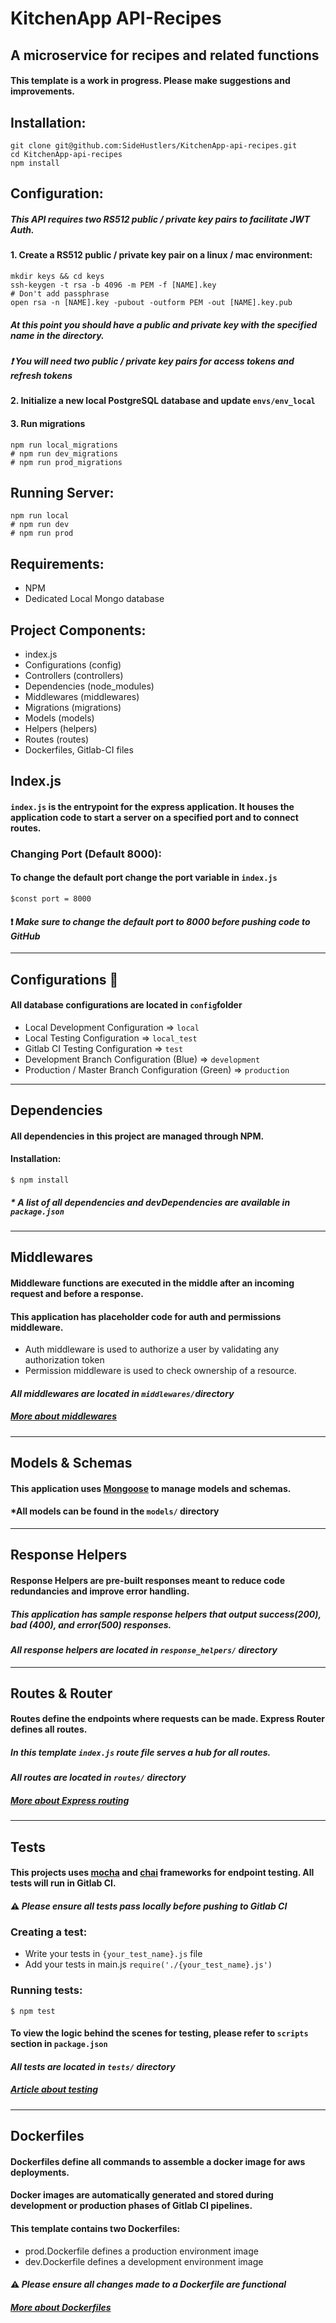 # KitchenApp API-Recipes
## A microservice for recipes and related functions
#### This template is a work in progress. Please make suggestions and improvements.

## Installation:
```
git clone git@github.com:SideHustlers/KitchenApp-api-recipes.git
cd KitchenApp-api-recipes
npm install
```
## Configuration:
##### This API requires two RS512 public / private key pairs to facilitate JWT Auth.
#### 1. Create a RS512 public / private key pair on a linux / mac environment:
```
mkdir keys && cd keys
ssh-keygen -t rsa -b 4096 -m PEM -f [NAME].key
# Don't add passphrase
open rsa -n [NAME].key -pubout -outform PEM -out [NAME].key.pub
```
##### At this point you should have a public and private key with the specified name in the directory.
##### :exclamation: You will need two public / private key pairs for access tokens and refresh tokens
#### 2. Initialize a new local PostgreSQL database and update `envs/env_local`
#### 3. Run migrations
```
npm run local_migrations 
# npm run dev_migrations
# npm run prod_migrations
```
## Running Server:
```
npm run local
# npm run dev
# npm run prod
```
## Requirements:
- NPM
- Dedicated Local Mongo database

## Project Components:
- index.js
- Configurations (config)
- Controllers (controllers)
- Dependencies (node_modules)
- Middlewares (middlewares)
- Migrations (migrations)
- Models (models)
- Helpers (helpers)
- Routes (routes)
- Dockerfiles, Gitlab-CI files

## Index.js
#### `index.js` is the entrypoint for the express application. It houses the application code to start a server on a specified port and to connect routes.

### Changing Port (Default 8000):
#### To change the default port change the port variable in `index.js`
`$const port = 8000`
#### :exclamation: *Make sure to change the default port to 8000 before pushing code to GitHub*

---
## Configurations :wrench:
#### All database configurations are located in `config`folder
- Local Development Configuration => `local`
- Local Testing Configuration => `local_test`
- Gitlab CI Testing Configuration => `test`
- Development Branch Configuration (Blue) => `development`
- Production / Master Branch Configuration (Green) => `production`


---

## Dependencies
#### All dependencies in this project are managed through NPM.
#### Installation:
`$ npm install`
##### * A list of all dependencies and devDependencies are available in `package.json`
---

## Middlewares 
#### Middleware functions are executed in the middle after an incoming request and before a response.
#### This application has placeholder code for auth and permissions middleware.
- Auth middleware is used to authorize a user by validating any authorization token
- Permission middleware is used to check ownership of a resource.
#### *All middlewares are located in `middlewares/`directory*
##### *[More about middlewares](https://expressjs.com/en/guide/using-middleware.html)*

---

## Models & Schemas
#### This application uses [Mongoose](https://mongoosejs.com/) to manage models and schemas.

#### *All models can be found in the `models/` directory
---
## Response Helpers 
#### Response Helpers are pre-built responses meant to reduce code redundancies and improve error handling.
##### This application has sample response helpers that output success(200), bad (400), and error(500) responses.
#### *All response helpers are located in `response_helpers/` directory*

---

## Routes & Router
#### Routes define the endpoints where requests can be made. Express Router defines all routes.
##### In this template `index.js` route file serves a hub for all routes.
#### *All routes are located in `routes/` directory*

##### *[More about Express routing](https://expressjs.com/en/guide/routing.html)*

---
## Tests
#### This projects uses [mocha](https://mochajs.org/) and [chai](https://www.chaijs.com/) frameworks for endpoint testing. All tests will run in Gitlab CI.
#### :warning: *Please ensure all tests pass locally before pushing to Gitlab CI* 
### Creating a test:
- Write your tests in `{your_test_name}.js` file
- Add your tests in main.js
`require('./{your_test_name}.js')`

### Running tests:
`$ npm test`
#### To view the logic behind the scenes for testing, please refer to `scripts` section in `package.json`

#### *All tests are located in `tests/` directory*

##### *[Article about testing](https://mherman.org/blog/testing-node-js-with-mocha-and-chai/)*

---
## Dockerfiles
#### Dockerfiles define all commands to assemble a docker image for aws deployments.
#### Docker images are automatically generated and stored during development or production phases of Gitlab CI pipelines.
#### This template contains two Dockerfiles:
- prod.Dockerfile defines a production environment image
- dev.Dockerfile defines a development environment image
#### :warning: *Please ensure all changes made to a Dockerfile are functional* 


##### *[More about Dockerfiles](https://docs.docker.com/engine/reference/builder/)*


